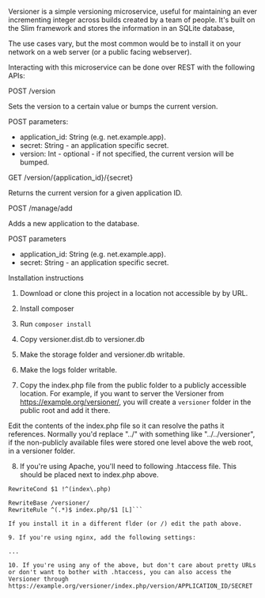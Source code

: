 Versioner is a simple versioning microservice, useful for maintaining an ever incrementing integer across builds created by a team of people. It's built on the Slim framework and stores the information in an SQLite database,

The use cases vary, but the most common would be to install it on your network on a web server (or a public facing webserver).

Interacting with this microservice can be done over REST with the following APIs:

POST /version

Sets the version to a certain value or bumps the current version.

POST parameters:
- application_id: String (e.g. net.example.app).
- secret: String - an application specific secret.
- version: Int - optional - if not specified, the current version will be bumped.

GET /version/{application_id}/{secret}

Returns the current version for a given application ID.

POST /manage/add

Adds a new application to the database.

POST parameters
- application_id: String (e.g. net.example.app).
- secret: String - an application specific secret.

Installation instructions

1. Download or clone this project in a location not accessible by by URL.

2. Install composer

3. Run `composer install`

4. Copy versioner.dist.db to versioner.db

5. Make the storage folder and versioner.db writable.

6. Make the logs folder writable.

7. Copy the index.php file from the public folder to a publicly accessible location. For example, if you want to server the Versioner from https://example.org/versioner/, you will create a `versioner` folder in the public root and add it there. 

Edit the contents of the index.php file so it can resolve the paths it references. Normally you'd replace "../" with something like "../../versioner", if the non-publicly available files were stored one level above the web root, in a versioner folder.

8. If you're using Apache, you'll need to following .htaccess file. This should be placed next to index.php above.

```RewriteEngine on
RewriteCond $1 !^(index\.php)

RewriteBase /versioner/
RewriteRule ^(.*)$ index.php/$1 [L]```

If you install it in a different flder (or /) edit the path above.

9. If you're using nginx, add the following settings:

...

10. If you're using any of the above, but don't care about pretty URLs or don't want to bother with .htaccess, you can also access the Versioner through https://example.org/versioner/index.php/version/APPLICATION_ID/SECRET